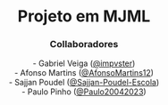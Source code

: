 <html>
<div align="center">
  <h1>Projeto em MJML</h1>
 </div>
 
 <div align="center">
  <h3>Collaboradores</h3>
   - Gabriel Veiga (<a href="https://github.com/impvster">@impvster</a>) <br>
 - Afonso Martins (<a href="https://github.com/AfonsoMartins12">@AfonsoMartins12</a>) <br>
 - Sajjan Poudel (<a href="https://github.com/sajjan-poudel-escola">@Sajjan-Poudel-Escola</a>) <br>
 - Paulo Pinho (<a href="https://github.com/Paulo20042023">@Paulo20042023</a>)
  </div>
</html>



